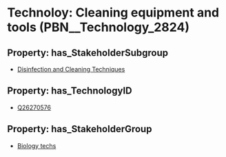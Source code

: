 # Technoloy: __Cleaning equipment and tools__ (PBN__Technology_2824)

## Property: has_StakeholderSubgroup

* [Disinfection and Cleaning Techniques](PBN__TechSubgroup_15)

## Property: has_TechnologyID

* [Q26270576](Q26270576)

## Property: has_StakeholderGroup

* [Biology techs](PBN__TechGroup_15)

